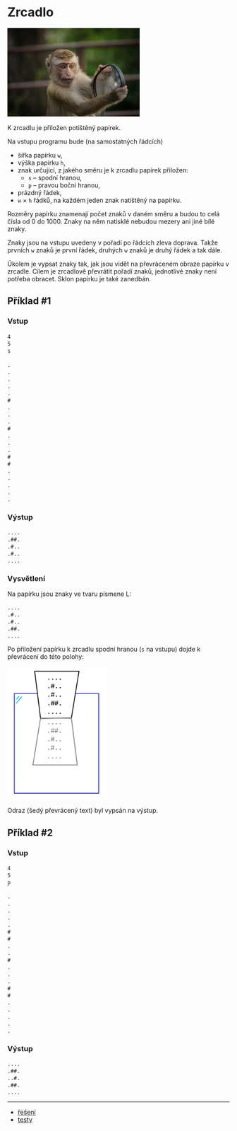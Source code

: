 # Zrcadlo

<img src="cover.webp" height="200" alt="ilustrace"/>

K zrcadlu je přiložen potištěný papírek.

Na vstupu programu bude (na samostatných řádcích)

- šířka papírku `w`,
- výška papírku `h`,
- znak určující, z jakého směru je k zrcadlu papírek přiložen:
    - `s` – spodní hranou,
    - `p` – pravou boční hranou,
- prázdný řádek,
- `w` × `h` řádků, na každém jeden znak natištěný na papírku.

Rozměry papírku znamenají počet znaků v daném směru a budou to celá čísla od 0 do 1000. Znaky na něm natisklé nebudou
mezery ani jiné bílé znaky.

Znaky jsou na vstupu uvedeny v pořadí po řádcích zleva doprava. Takže prvních `w` znaků je první řádek, druhých `w`
znaků je druhý řádek a tak dále.

Úkolem je vypsat znaky tak, jak jsou vidět na převráceném obraze papírku v zrcadle. Cílem je zrcadlově převrátit pořadí
znaků, jednotlivé znaky není potřeba obracet. Sklon papírku je také zanedbán.

<div style="page-break-after: always;"></div>

## Příklad #1

### Vstup

```
4
5
s

.
.
.
.
.
#
.
.
.
#
.
.
.
#
#
.
.
.
.
.
```

### Výstup

```
....
.##.
.#..
.#..
....
```

### Vysvětlení

Na papírku jsou znaky ve tvaru písmene L:

```
....
.#..
.#..
.##.
....
```

<div style="page-break-after: always;"></div>

Po přiložení papírku k zrcadlu spodní hranou (`s` na vstupu) dojde k převrácení do této polohy:

<img src="example.webp" height="300" alt="nákres odrazu v zrcadle"/>

Odraz (šedý převrácený text) byl vypsán na výstup.

## Příklad #2

### Vstup

```
4
5
p

.
.
.
.
.
#
#
.
.
#
.
.
.
#
#
.
.
.
.
.
```

### Výstup

```
....
.##.
..#.
.##.
....
```

---

- [řešení](reseni)
- [testy](testy)
